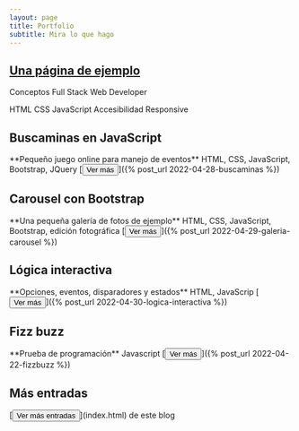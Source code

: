```yaml
---
layout: page
title: Portfolio
subtitle: Mira lo que hago
---
```

<div class="text-center">

<h2><a href="{% post_url 2022-04-23-pagina-de-ejemplo %}">Una página de ejemplo</a></h2>
<p class="font-weight-bold">Conceptos Full Stack Web Developer</p> 
<span class="badge badge-info">HTML</span> <span class="badge badge-info">CSS</span> <span class="badge badge-info">JavaScript</span> <span class="badge badge-info">Accesibilidad</span> <span class="badge badge-info">Responsive</span>

<h2>Buscaminas en JavaScript</h2>
**Pequeño juego online para manejo de eventos**  
HTML, CSS, JavaScript, Bootstrap, JQuery  
[<button>Ver más</button>]({% post_url 2022-04-28-buscaminas %})

<h2>Carousel con Bootstrap</h2>
**Una pequeña galería de fotos de ejemplo**  
HTML, CSS, JavaScript, Bootstrap, edición fotográfica  
[<button>Ver más</button>]({% post_url 2022-04-29-galeria-carousel %})

<h2>Lógica interactiva</h2>
**Opciones, eventos, disparadores y estados**  
HTML, JavaScrip  
[<button>Ver más</button>]({% post_url 2022-04-30-logica-interactiva %})

<h2>Fizz buzz</h2>
**Prueba de programación**  
Javascript  
[<button>Ver más</button>]({% post_url 2022-04-22-fizzbuzz %})

<h2>Más entradas</h2>
[<button>Ver más entradas</button>](index.html) de este blog

</div>



